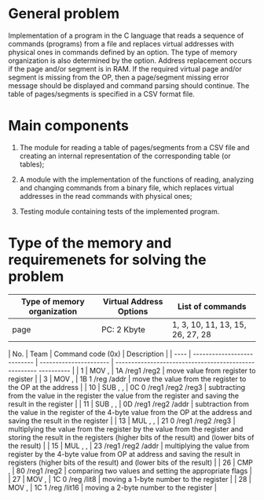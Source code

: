 # General problem

Implementation of a program in the C language that reads a sequence of commands (programs) from a file and replaces virtual addresses with physical ones in commands defined by an option. The type of memory organization is also determined by the option. Address replacement occurs if the page and/or segment is in RAM. If the required virtual page and/or segment is missing from the OP, then a page/segment missing error message should be displayed and command parsing should continue. The table of pages/segments is specified in a CSV format file.

# Main components

1. The module for reading a table of pages/segments from a CSV file and creating an internal representation of the corresponding table (or tables);

2. A module with the implementation of the functions of reading, analyzing and changing commands from a binary file, which replaces virtual addresses in the read commands with physical ones;

3. Testing module containing tests of the implemented program.

# Type of the memory and requiremenets for solving the problem

| Type of memory organization | Virtual Address Options | List of commands |
| ----------------------- | ---------------------------- | -------------------------------- |
| page | PC: 2 Kbyte | 1, 3, 10, 11, 13, 15, 26, 27, 28 |

| No. | Team | Command code (0x) | Description |
| ---- | --------------------------- | ---------------------- | ----------------------------------------------------- ---------- |
| 1 | MOV <reg1>, <reg2> | 1A /reg1 /reg2 | move value from register <reg1> to register <reg2> |
| 3 | MOV <addr>, <reg> | 1B 1 ​​/reg /addr | move the value from the register <reg> to the OP at the address <addr> |
| 10 | SUB <reg1>, <reg2>, <reg3> | 0C 0 /reg1 /reg2 /reg3 | subtracting from the value in the register <reg2> the value from the register <reg3> and saving the result in the register <reg1> |
| 11 | SUB <reg1>, <reg2>, <addr> | 0D /reg1 /reg2 /addr | subtraction from the value in the register <reg2> of the 4-byte value from the OP at the address <addr> and saving the result in the register <reg1> |
| 13 | MUL <reg1>, <reg2>, <reg3> | 21 0 /reg1 /reg2 /reg3 | multiplying the value from the register <reg2> by the value from the register <reg3> and storing the result in the registers <reg1> (higher bits of the result) and <reg2> (lower bits of the result) |
| 15 | MUL <reg1>, <reg2>, <addr> | 23 /reg1 /reg2 /addr | multiplying the value from register <reg2> by the 4-byte value from OP at address <addr> and saving the result in registers <reg1> (higher bits of the result) and <reg2> (lower bits of the result) |
| 26 | CMP <reg1>, <reg2> | 80 /reg1 /reg2 | comparing two values ​​and setting the appropriate flags |
| 27 | MOV <reg>, <lit8> | 1C 0 /reg /lit8 | moving a 1-byte number to the register <reg> |
| 28 | MOV <reg>, <lit16> | 1C 1 /reg /lit16 | moving a 2-byte number to the register <reg> |